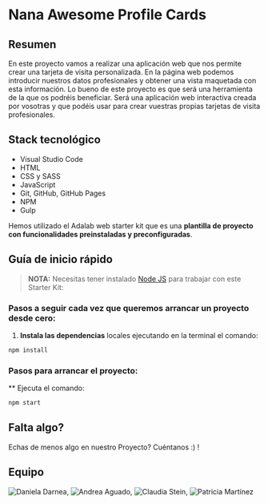 # Nana Awesome Profile Cards

## Resumen

En este proyecto vamos a realizar una aplicación web que nos permite crear una tarjeta de visita personalizada. En la página web podemos introducir nuestros datos profesionales y obtener una vista maquetada con esta información. Lo bueno de este proyecto es que será una herramienta de la que os podréis beneficiar. Será una aplicación web interactiva creada por vosotras y que podéis usar para crear vuestras propias tarjetas de visita profesionales.

## Stack tecnológico

- Visual Studio Code
- HTML
- CSS y SASS
- JavaScript
- Git, GitHub, GitHub Pages
- NPM
- Gulp

Hemos utilizado el Adalab web starter kit que es una **plantilla de proyecto con funcionalidades preinstaladas y preconfiguradas**.

## Guía de inicio rápido

> **NOTA:** Necesitas tener instalado [Node JS](https://nodejs.org/) para trabajar con este Starter Kit:

### Pasos a seguir cada vez que queremos arrancar un proyecto desde cero:

1. **Instala las dependencias** locales ejecutando en la terminal el comando:

```bash
npm install
```

### Pasos para arrancar el proyecto:

\*\* Ejecuta el comando:

```bash
npm start
```

## Falta algo?

Echas de menos algo en nuestro Proyecto? Cuéntanos :) !

## Equipo

![Daniela Darnea](https://github.com/mdanieladla),
![Andrea Aguado](https://github.com/AndreaAguado),
![Claudia Stein](https://github.com/ClaudiaBStein),
![Patricia Martínez](https://github.com/patricuismart)

